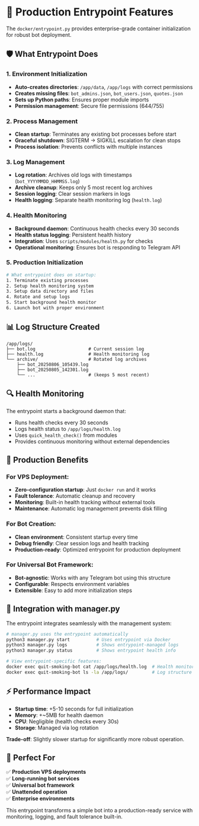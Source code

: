 # 🚀 Production Entrypoint Features

The `docker/entrypoint.py` provides enterprise-grade container initialization for robust bot deployment.

## 🛡️ What Entrypoint Does

### **1. Environment Initialization**
- **Auto-creates directories**: `/app/data`, `/app/logs` with correct permissions
- **Creates missing files**: `bot_admins.json`, `bot_users.json`, `quotes.json` 
- **Sets up Python paths**: Ensures proper module imports
- **Permission management**: Secure file permissions (644/755)

### **2. Process Management**
- **Clean startup**: Terminates any existing bot processes before start
- **Graceful shutdown**: SIGTERM → SIGKILL escalation for clean stops
- **Process isolation**: Prevents conflicts with multiple instances

### **3. Log Management**
- **Log rotation**: Archives old logs with timestamps (`bot_YYYYMMDD_HHMMSS.log`)
- **Archive cleanup**: Keeps only 5 most recent log archives
- **Session logging**: Clear session markers in logs
- **Health logging**: Separate health monitoring log (`health.log`)

### **4. Health Monitoring**
- **Background daemon**: Continuous health checks every 30 seconds
- **Health status logging**: Persistent health history
- **Integration**: Uses `scripts/modules/health.py` for checks
- **Operational monitoring**: Ensures bot is responding to Telegram API

### **5. Production Initialization**
```bash
# What entrypoint does on startup:
1. Terminate existing processes
2. Setup health monitoring system  
3. Setup data directory and files
4. Rotate and setup logs
5. Start background health monitor
6. Launch bot with proper environment
```

## 📊 Log Structure Created

```
/app/logs/
├── bot.log                    # Current session log
├── health.log                 # Health monitoring log  
└── archive/                   # Rotated log archives
    ├── bot_20250806_105439.log
    ├── bot_20250805_142301.log
    └── ...                    # (keeps 5 most recent)
```

## 🔍 Health Monitoring

The entrypoint starts a background daemon that:
- Runs health checks every 30 seconds
- Logs health status to `/app/logs/health.log`
- Uses `quick_health_check()` from modules
- Provides continuous monitoring without external dependencies

## 🎯 Production Benefits

### **For VPS Deployment:**
- **Zero-configuration startup**: Just `docker run` and it works
- **Fault tolerance**: Automatic cleanup and recovery
- **Monitoring**: Built-in health tracking without external tools
- **Maintenance**: Automatic log management prevents disk filling

### **For Bot Creation:**
- **Clean environment**: Consistent startup every time
- **Debug friendly**: Clear session logs and health tracking
- **Production-ready**: Optimized entrypoint for production deployment

### **For Universal Bot Framework:**
- **Bot-agnostic**: Works with any Telegram bot using this structure
- **Configurable**: Respects environment variables
- **Extensible**: Easy to add more initialization steps

## 🔧 Integration with manager.py

The entrypoint integrates seamlessly with the management system:

```bash
# manager.py uses the entrypoint automatically
python3 manager.py start          # Uses entrypoint via Docker
python3 manager.py logs           # Shows entrypoint-managed logs
python3 manager.py status         # Shows entrypoint health info

# View entrypoint-specific features:
docker exec quit-smoking-bot cat /app/logs/health.log  # Health monitoring
docker exec quit-smoking-bot ls -la /app/logs/         # Log structure
```

## ⚡ Performance Impact

- **Startup time**: +5-10 seconds for full initialization
- **Memory**: +~5MB for health daemon  
- **CPU**: Negligible (health checks every 30s)
- **Storage**: Managed via log rotation

**Trade-off**: Slightly slower startup for significantly more robust operation.

## 🎯 Perfect For

✅ **Production VPS deployments**  
✅ **Long-running bot services**  
✅ **Universal bot framework**  
✅ **Unattended operation**  
✅ **Enterprise environments**  

This entrypoint transforms a simple bot into a production-ready service with monitoring, logging, and fault tolerance built-in.